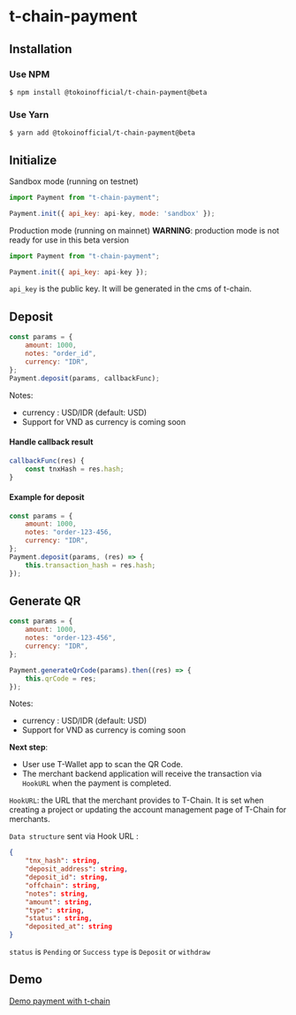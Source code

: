 # t-chain-payment

## Installation

### Use NPM

```shell
$ npm install @tokoinofficial/t-chain-payment@beta
```

### Use Yarn
```shell
$ yarn add @tokoinofficial/t-chain-payment@beta
```

## Initialize

Sandbox mode (running on testnet)

```js
import Payment from "t-chain-payment";

Payment.init({ api_key: api-key, mode: 'sandbox' });
```

Production mode (running on mainnet)
**WARNING**: production mode is not ready for use in this beta version

```js
import Payment from "t-chain-payment";

Payment.init({ api_key: api-key });
```

`api_key` is the public key. It will be generated in the cms of t-chain.


## Deposit

```js
const params = {
	amount: 1000,
	notes: "order_id",
	currency: "IDR",
};
Payment.deposit(params, callbackFunc);
```
Notes:
- currency : USD/IDR (default: USD)
- Support for VND as currency is coming soon


#### Handle callback result  
```js
callbackFunc(res) {
    const tnxHash = res.hash;
}
```

#### Example for deposit
```js
const params = {
	amount: 1000,
	notes: "order-123-456,
	currency: "IDR",
};
Payment.deposit(params, (res) => {
    this.transaction_hash = res.hash;
});
```

## Generate QR
```js
const params = {
    amount: 1000,
    notes: "order-123-456",
    currency: "IDR",
};

Payment.generateQrCode(params).then((res) => {
    this.qrCode = res;
});

```
Notes:
- currency : USD/IDR (default: USD)
- Support for VND as currency is coming soon

**Next step**: 
- User use T-Wallet app to scan the QR Code.
- The merchant backend application will receive the transaction via `HookURL` when the payment is completed.

`HookURL`: the URL that the merchant provides to T-Chain. It is set when creating a project or updating the account management page of T-Chain for merchants.

`Data structure` sent via Hook URL :
```json
{
	"tnx_hash": string,
	"deposit_address": string,
	"deposit_id": string,
	"offchain": string,
	"notes": string,
	"amount": string,
	"type": string, 
	"status": string,
	"deposited_at": string
}
```

`status` is `Pending` or `Success`
`type` is `Deposit` or `withdraw`

## Demo

[Demo payment with t-chain](https://tchain-demo.tokoin.io/)
